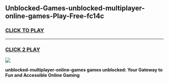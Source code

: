 
## Unblocked-Games-unblocked-multiplayer-online-games-Play-Free-fc14c
<h3>
<a href="https://premium76.site?title=unblocked-multiplayer-online-games&ref=21A">CLICK TO PLAY</a></h3>
<hr>

<h3>
<a href="https://premium76.site?title=unblocked-multiplayer-online-games&ref=21A">CLICK 2 PLAY</a>
  
</h3>

<a href="https://premium76.site?title=unblocked-multiplayer-online-games&ref=21A"><img src="https://clearcache.store/games.png"></a>


**unblocked-multiplayer-online-games games unblocked: Your Gateway to Fun and Accessible Online Gaming**

